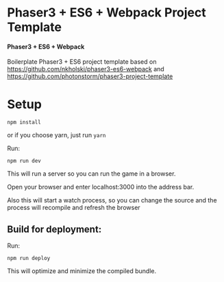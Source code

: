 # Phaser3 + ES6 + Webpack Project Template
#### Phaser3 + ES6 + Webpack

Boilerplate Phaser3 + ES6 project template based on https://github.com/nkholski/phaser3-es6-webpack and https://github.com/photonstorm/phaser3-project-template

# Setup

```npm install```

or if you choose yarn, just run ```yarn```

Run:

```npm run dev```

This will run a server so you can run the game in a browser.

Open your browser and enter localhost:3000 into the address bar.

Also this will start a watch process, so you can change the source and the process will recompile and refresh the browser


## Build for deployment:

Run:

```npm run deploy```

This will optimize and minimize the compiled bundle.
